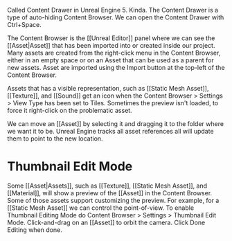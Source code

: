 Called Content Drawer in Unreal Engine 5. Kinda. The Content Drawer is a type of auto-hiding Content Browser.
We can open the Content Drawer with Ctrl+Space.

The Content Browser is the [[Unreal Editor]] panel where we can see the [[Asset|Asset]] that has been imported into or created inside our project.
Many assets are created from the right-click menu in the Content Browser, either in an empty space or on an Asset that can be used as a parent for new assets.
Asset are imported using the Import button at the top-left of the Content Browser.

Assets that has a visible representation, such as [[Static Mesh Asset]], [[Texture]], and [[Sound]] get an icon when the Content Browser > Settings > View Type has been set to Tiles.
Sometimes the preview isn't loaded, to force it right-click on the problematic asset.

We can move an [[Asset]] by selecting it and dragging it to the folder where we want it to be.
Unreal Engine tracks all asset references all will update them to point to the new location.


# Thumbnail Edit Mode

Some [[Asset|Assets]], such as  [[Texture]], [[Static Mesh Asset]], and [[Material]], will show a preview of the [[Asset]] in the Content Browser.
Some of those assets support customizing the preview.
For example, for a [[Static Mesh Asset]] we can control the point-of-view.
To enable Thumbnail Editing Mode do Content Browser > Settings > Thumbnail Edit Mode.
Click-and-drag on an [[Asset]] to orbit the camera.
Click Done Editing when done.
